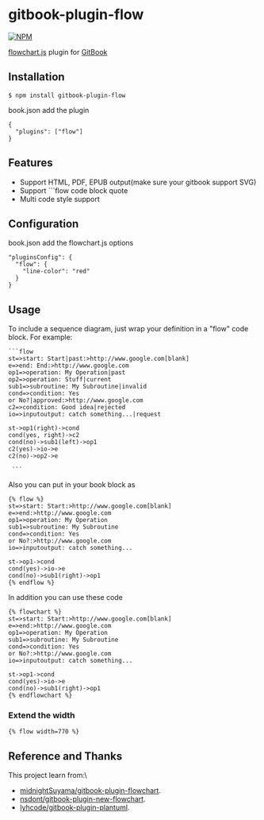 # gitbook-plugin-flow

[![NPM](https://nodei.co/npm/gitbook-plugin-flow.png)](https://nodei.co/npm/gitbook-plugin-flow/)

[flowchart.js](https://github.com/adrai/flowchart.js) plugin for [GitBook](https://github.com/GitbookIO/gitbook)

## Installation

    $ npm install gitbook-plugin-flow

book.json add the plugin

```
{
  "plugins": ["flow"]
}
```

## Features

* Support HTML, PDF, EPUB output(make sure your gitbook support SVG)
* Support ```flow code block quote
* Multi code style support

## Configuration

book.json add the flowchart.js options

```
"pluginsConfig": {
  "flow": {
    "line-color": "red"
  }
}
```

## Usage

To include a sequence diagram, just wrap your definition in a "flow" code block. For example:

<pre lang="no-highlight"><code>```flow
st=>start: Start|past:>http://www.google.com[blank]
e=>end: End:>http://www.google.com
op1=>operation: My Operation|past
op2=>operation: Stuff|current
sub1=>subroutine: My Subroutine|invalid
cond=>condition: Yes
or No?|approved:>http://www.google.com
c2=>condition: Good idea|rejected
io=>inputoutput: catch something...|request

st->op1(right)->cond
cond(yes, right)->c2
cond(no)->sub1(left)->op1
c2(yes)->io->e
c2(no)->op2->e

 ```
</code></pre>


Also you can put in your book block as

```
{% flow %}
st=>start: Start:>http://www.google.com[blank]
e=>end:>http://www.google.com
op1=>operation: My Operation
sub1=>subroutine: My Subroutine
cond=>condition: Yes
or No?:>http://www.google.com
io=>inputoutput: catch something...

st->op1->cond
cond(yes)->io->e
cond(no)->sub1(right)->op1
{% endflow %}
```

In addition you can use these code

```
{% flowchart %}
st=>start: Start:>http://www.google.com[blank]
e=>end:>http://www.google.com
op1=>operation: My Operation
sub1=>subroutine: My Subroutine
cond=>condition: Yes
or No?:>http://www.google.com
io=>inputoutput: catch something...

st->op1->cond
cond(yes)->io->e
cond(no)->sub1(right)->op1
{% endflowchart %}
```

### Extend the width

```
{% flow width=770 %}
```


## Reference and Thanks

This project learn from:\

* [midnightSuyama/gitbook-plugin-flowchart](https://github.com/midnightSuyama/gitbook-plugin-flowchart).
* [nsdont/gitbook-plugin-new-flowchart](https://github.com/nsdont/gitbook-plugin-new-flowchart).
* [lyhcode/gitbook-plugin-plantuml](https://github.com/lyhcode/gitbook-plugin-plantuml).
